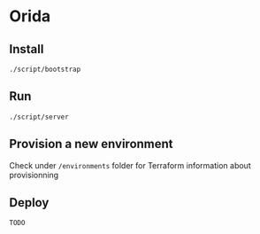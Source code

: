 # Orida

## Install
```
./script/bootstrap
```

## Run
```
./script/server
```

## Provision a new environment
Check under `/environments` folder for Terraform information about provisionning

## Deploy
```
TODO
```
